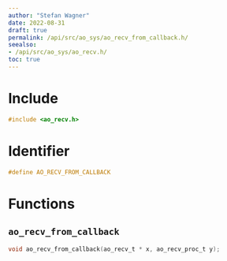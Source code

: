 ```yaml
---
author: "Stefan Wagner"
date: 2022-08-31
draft: true
permalink: /api/src/ao_sys/ao_recv_from_callback.h/
seealso:
- /api/src/ao_sys/ao_recv.h/
toc: true
---
```


# Include

```c
#include <ao_recv.h>
```

# Identifier

```c
#define AO_RECV_FROM_CALLBACK
```

# Functions

## `ao_recv_from_callback`

```c
void ao_recv_from_callback(ao_recv_t * x, ao_recv_proc_t y);
```
